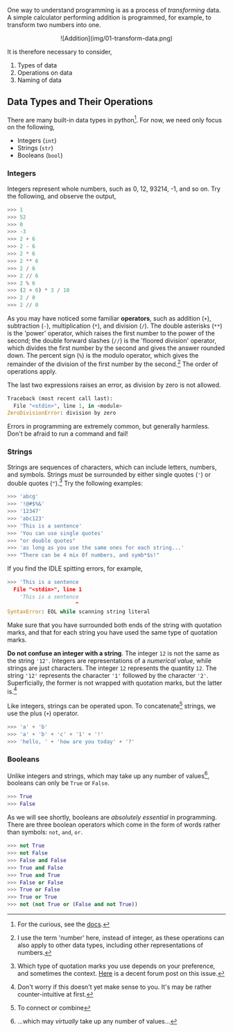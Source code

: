 One way to understand programming is as a process of _transforming_ data. A simple calculator performing addition is programmed, for example, to transform two numbers into one.

<center>
![Addition](img/01-transform-data.png)
</center>

It is therefore necessary to consider,

1. Types of data
2. Operations on data
3. Naming of data

## Data Types and Their Operations
There are many built-in data types in python[^1]. For now, we need only focus on the following,

* Integers (`int`)
* Strings (`str`)
* Booleans (`bool`)

[^1]: For the curious, see the [docs](https://docs.python.org/3.6/library/stdtypes.html).

### Integers
Integers represent whole numbers, such as 0, 12, 93214, -1, and so on. Try the following, and observe the output,

```python
>>> 1
>>> 52
>>> 0
>>> -3
>>> 2 + 6
>>> 2 - 6
>>> 2 * 6
>>> 2 ** 6
>>> 2 / 6
>>> 2 // 6
>>> 2 % 6
>>> (2 + 6) * 3 / 10
>>> 2 / 0
>>> 2 // 0
```

As you may have noticed some familiar **operators**, such as addition (`+`), subtraction (`-`), multiplication (`*`), and division (`/`). The double asterisks (`**`) is the 'power' operator, which raises the first number to the power of the second; the double forward slashes (`//`) is the 'floored division' operator, which divides the first number by the second and gives the answer rounded down. The percent sign (`%`) is the modulo operator, which gives the remainder of the division of the first number by the second.[^2] The order of operations apply.

[^2]: I use the term 'number' here, instead of integer, as these operations can also apply to other data types, including other representations of numbers.

The last two expressions raises an error, as division by zero is not allowed. 

```python
Traceback (most recent call last):
  File "<stdin>", line 1, in <module>
ZeroDivisionError: division by zero
```

Errors in programming are extremely common, but generally harmless. Don't be afraid to run a command and fail! 

### Strings
Strings are sequences of characters, which can include letters, numbers, and symbols. Strings _must_ be surrounded by either single quotes (`'`) or double quotes (`"`).[^3] Try the following examples:

[^3]: Which type of quotation marks you use depends on your preference, and sometimes the context. [Here](https://www.codecademy.com/en/forum_questions/5375491180ff33f9370002c7) is a decent forum post on this issue.

```python
>>> 'abcg'
>>> '!@#$%&'
>>> '12347'
>>> 'abc123'
>>> 'This is a sentence'
>>> 'You can use single quotes'
>>> "or double quotes"
>>> 'as long as you use the same ones for each string...'
>>> "There can be 4 mix 0f numbers, and symb*$s!"
```

If you find the IDLE spitting errors, for example,
```python
>>> 'This is a sentence
  File "<stdin>", line 1
    'This is a sentence
                      ^
SyntaxError: EOL while scanning string literal
```

Make sure that you have surrounded both ends of the string with quotation marks, and that for each string you have used the same type of quotation marks.

**Do not confuse an integer with a string**. The integer `12` is not the same as the string `'12'`. Integers are representations of a _numerical value_, while strings are just characters. The integer `12` represents the quantity `12`. The string `'12'` represents the character `'1'` followed by the character `'2'`. Superficially, the former is not wrapped with quotation marks, but the latter is.[^4]

[^4]: Don't worry if this doesn't yet make sense to you. It's may be rather counter-intuitive at first.

Like integers, strings can be operated upon. To concatenate[^5] strings, we use the plus (`+`) operator.

```python
>>> 'a' + 'b'
>>> 'a' + 'b' + 'c' + '1' + '!'
>>> 'hello, ' + 'how are you today' + '?'
```

[^5]: To connect or combine

### Booleans
Unlike integers and strings, which may take up any number of values[^6], booleans can only be `True` or `False`.

[^6]: ...which may _virtually_ take up any number of values...

```python
>>> True
>>> False
```

As we will see shortly, booleans are _absolutely essential_ in programming. There are three boolean operators which come in the form of words rather than symbols: `not`, `and`, `or`.

```python
>>> not True
>>> not False
>>> False and False
>>> True and False
>>> True and True
>>> False or False
>>> True or False
>>> True or True
>>> not (not True or (False and not True))
```
